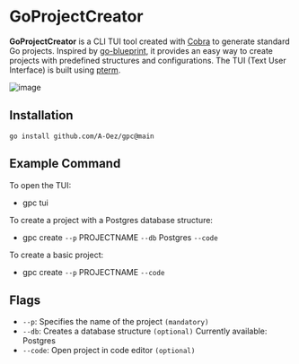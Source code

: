 # GoProjectCreator

**GoProjectCreator** is a CLI TUI tool created with [Cobra](https://github.com/spf13/cobra) to generate standard Go projects. Inspired by [go-blueprint](https://github.com/Melkeydev/go-blueprint), it provides an easy way to create projects with predefined structures and configurations. The TUI (Text User Interface) is built using [pterm](https://github.com/pterm/pterm).

![image](https://github.com/user-attachments/assets/93bf3a86-5618-4cbf-8ca5-1c1e7053fb2b)

## Installation
`go install github.com/A-Oez/gpc@main`

## Example Command
To open the TUI:
- gpc tui

To create a project with a Postgres database structure:
- gpc create `--p` PROJECTNAME `--db` Postgres `--code` 

To create a basic project:
- gpc create `--p` PROJECTNAME `--code`

## Flags 
- `--p`: Specifies the name of the project `(mandatory)`
- `--db`: Creates a database structure `(optional)`
          Currently available: Postgres
- `--code`: Open project in code editor `(optional)`
